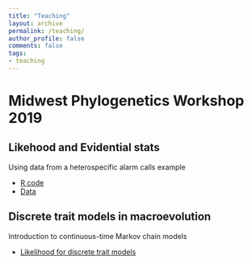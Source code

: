 ```yaml
---
title: "Teaching"
layout: archive
permalink: /teaching/
author_profile: false
comments: false
tags:
- teaching
---
```

# Midwest Phylogenetics Workshop 2019
## Likehood and Evidential stats
Using data from a heterospecific alarm calls example
* [R code](https://roszenil.github.io/teaching/midwestphylo/LikelihoodEvidence/likelihoodbirdalarms.html)
* [Data](https://roszenil.github.io/teaching/midwestphylo/LikelihoodEvidence/birdalarms.csv)

## Discrete trait models in macroevolution
Introduction to continuous-time Markov chain models
* [Likelihood for discrete trait models](https://roszenil.github.io/teaching/midwestphylo/Discretetraitrevbayes/ctmc.html)
